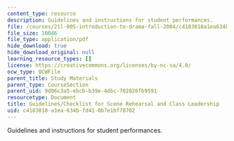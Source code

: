 ```yaml
---
content_type: resource
description: Guidelines and instructions for student performances.
file: /courses/21l-005-introduction-to-drama-fall-2004/c4183818a1ea634bfd410b7e1bf78702_reha_guidelines.pdf
file_size: 10046
file_type: application/pdf
hide_download: true
hide_download_original: null
learning_resource_types: []
license: https://creativecommons.org/licenses/by-nc-sa/4.0/
ocw_type: OCWFile
parent_title: Study Materials
parent_type: CourseSection
parent_uid: 9d06c3a5-ebcb-b39e-4dbc-702826fb9591
resourcetype: Document
title: Guidelines/Checklist for Scene Rehearsal and Class Leadership
uid: c4183818-a1ea-634b-fd41-0b7e1bf78702
---
```

Guidelines and instructions for student performances.